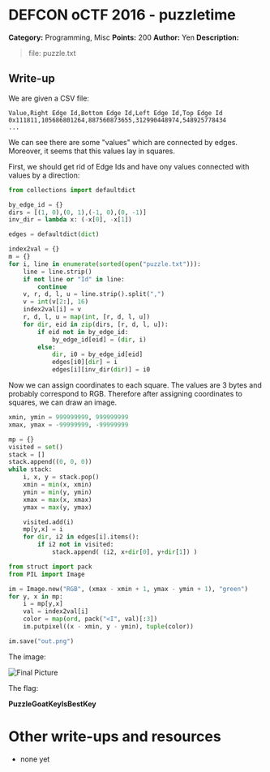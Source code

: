 # DEFCON oCTF 2016 - puzzletime

**Category:** Programming, Misc
**Points:** 200
**Author:** Yen
**Description:**

> file: puzzle.txt

## Write-up

We are given a CSV file:

```
Value,Right Edge Id,Bottom Edge Id,Left Edge Id,Top Edge Id
0x111811,105686801264,887560873655,312990448974,548925778434
...
```

We can see there are some "values" which are connected by edges. Moreover, it seems that this values lay in squares.

First, we should get rid of Edge Ids and have ony values connected with values by a direction:

```python
from collections import defaultdict

by_edge_id = {}
dirs = [(1, 0),(0, 1),(-1, 0),(0, -1)]
inv_dir = lambda x: (-x[0], -x[1])

edges = defaultdict(dict)

index2val = {}
m = {}
for i, line in enumerate(sorted(open("puzzle.txt"))):
    line = line.strip()
    if not line or "Id" in line:
        continue
    v, r, d, l, u = line.strip().split(",")
    v = int(v[2:], 16)
    index2val[i] = v
    r, d, l, u = map(int, [r, d, l, u])
    for dir, eid in zip(dirs, [r, d, l, u]):
        if eid not in by_edge_id:
            by_edge_id[eid] = (dir, i)
        else:
            dir, i0 = by_edge_id[eid]
            edges[i0][dir] = i
            edges[i][inv_dir(dir)] = i0
```

Now we can assign coordinates to each square. The values are 3 bytes and probably correspond to RGB. Therefore after assigning coordinates to squares, we can draw an image.

```python
xmin, ymin = 999999999, 999999999
xmax, ymax = -99999999, -99999999

mp = {}
visited = set()
stack = []
stack.append((0, 0, 0))
while stack:
    i, x, y = stack.pop()
    xmin = min(x, xmin)
    ymin = min(y, ymin)
    xmax = max(x, xmax)
    ymax = max(y, ymax)

    visited.add(i)
    mp[y,x] = i
    for dir, i2 in edges[i].items():
        if i2 not in visited:
            stack.append( (i2, x+dir[0], y+dir[1]) )

from struct import pack
from PIL import Image

im = Image.new("RGB", (xmax - xmin + 1, ymax - ymin + 1), "green")
for y, x in mp:
    i = mp[y,x]
    val = index2val[i]
    color = map(ord, pack("<I", val)[:3])
    im.putpixel((x - xmin, y - ymin), tuple(color))

im.save("out.png")
```

The image:

![Final Picture](https://img.vos.uz/7h6yhvcg.png)

The flag:

**PuzzleGoatKeyIsBestKey**

# Other write-ups and resources

* none yet
